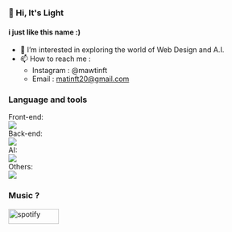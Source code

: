 ### 👋 Hi, It's Light
#### i just like this name :)
- 👀 I’m interested in exploring the world of Web Design and A.I.
- 📫 How to reach me :
   - Instagram : @mawtinft
   - Email : matinft20@gmail.com
### Language and tools
<div>
   Front-end: <br>
   <a href="https://skillicons.dev">
   <img src="https://skillicons.dev/icons?i=css,html,js,nextjs,sass,tailwind,jquery" />
   </a>
   <br>Back-end:<br>
   <a href="https://skillicons.dev">
   <img src="https://skillicons.dev/icons?i=php,flask,fastapi" />
   </a>
   <br>AI:<br>
   <a href="https://skillicons.dev">
   <img src="https://skillicons.dev/icons?i=python,pytorch,tensorflow,sklearn" />
   </a>
   <br>Others:<br>
   <a href="https://skillicons.dev">
   <img src="https://skillicons.dev/icons?i=vscode,ubuntu,vim,postman,git,cpp" />
   </a>
</div>

### Music ?
[<img src="https://img.shields.io/badge/Spotify-1ED760?&style=for-the-badge&logo=spotify&logoColor=white" alt="spotify" width="100" height="30">](https://open.spotify.com/playlist/3rmAzugyov4VI2xGLZgVFA?si=MmND9uRsTdGEo9fea-tx6w)
<!---
matinft7/matinft7 is a ✨ special ✨ repository because its `README.md` (this file) appears on your GitHub profile.
You can click the Preview link to take a look at your changes.
--->
